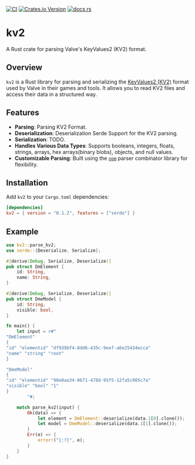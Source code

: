 [![CI](https://github.com/dxshie/kv2/actions/workflows/ci.yml/badge.svg)](https://github.com/dxshie/kv2/actions/workflows/ci.yml) [![Crates.io Version](https://img.shields.io/crates/v/kv2)](https://crates.io/crates/kv2) [![docs.rs](https://img.shields.io/docsrs/kv2)](https://docs.rs/crate/kv2/latest)

# kv2

A Rust crate for parsing Valve's KeyValues2 (KV2) format.

## Overview

`kv2` is a Rust library for parsing and serializing the [KeyValues2 (KV2)](https://developer.valvesoftware.com/wiki/KeyValues2) format used by Valve in their games and tools. It allows you to read KV2 files and access their data in a structured way.


## Features

- **Parsing**: Parsing KV2 Format.
- **Deserialization**: Deserialization Serde Support for the KV2 parsing.
- **Serialization**: TODO.
- **Handles Various Data Types**: Supports booleans, integers, floats, strings, arrays, hex arrays(binary blobs), objects, and null values.
- **Customizable Parsing**: Built using the [`nom`](https://github.com/Geal/nom) parser combinator library for flexibility.

## Installation

Add `kv2` to your `Cargo.toml` dependencies:

```toml
[dependencies]
kv2 = { version = "0.1.2", features = ["serde"] }
```

## Example

```rust
use kv2::parse_kv2;
use serde::{Deserialize, Serialize};

#[derive(Debug, Serialize, Deserialize)]
pub struct DmElement {
    id: String,
    name: String,
}

#[derive(Debug, Serialize, Deserialize)]
pub struct DmeModel {
    id: String,
    visible: bool,
}

fn main() {
    let input = r#"
"DmElement"
{
"id" "elementid" "df939bf4-8dd6-435c-9eef-a6e25434ecca"
"name" "string" "root"
}

"DmeModel"
{
"id" "elementid" "90e0ae34-0671-478d-95f5-12fa5c905c7a"
"visible" "bool" "1"
}
        "#;

    match parse_kv2(input) {
        Ok(data) => {
            let element = DmElement::deserialize(data.1[0].clone());
            let model = DmeModel::deserialize(data.1[1].clone());
        }
        Err(e) => {
            error!("{:?}", e);
        }
    }
}
```